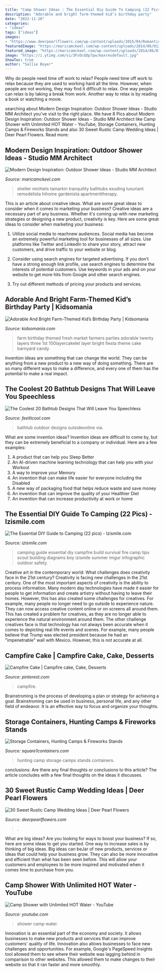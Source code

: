 ```yaml
---
title: "Camp Shower Ideas : The Essential Diy Guide To Camping (22 Pics)"
description: "Adorable and bright farm-themed kid’s birthday party"
date: "2022-11-20"
categories:
- "ideas"
tags: ["ideas"]
images:
- "https://www.deerpearlflowers.com/wp-content/uploads/2015/04/Romantic-Outdoor-Lounge-and-Photo-Spot.jpg"
featuredImage: "https://maricamckeel.com/wp-content/uploads/2014/06/012-Shelter-Island-by-Bart-Michiels.jpg"
featured_image: "https://maricamckeel.com/wp-content/uploads/2014/06/012-Shelter-Island-by-Bart-Michiels.jpg"
image: "https://i.ytimg.com/vi/3FsOcGDp7pw/maxresdefault.jpg"
ShowToc: true
author: "Sallie Boyer"
---
```



Why do people need time off work to relax?
People need time off work to relax because they are used to working hard all the time. However, when people are not working, they may find it difficult to relax. One way people can relax is by taking a break from work. Another way to relax is by reading a book or watching a movie.

	

		
searching about Modern Design Inspiration: Outdoor Shower Ideas - Studio MM Architect you've visit to the right place. We have 8 Pics about Modern Design Inspiration: Outdoor Shower Ideas - Studio MM Architect like Camp Shower with Unlimited HOT Water - YouTube, Storage Containers, Hunting Camps &amp; Fireworks Stands and also 30 Sweet Rustic Camp Wedding Ideas | Deer Pearl Flowers. Read more:
		
    
## Modern Design Inspiration: Outdoor Shower Ideas - Studio MM Architect

<img loading=lazy src="https://maricamckeel.com/wp-content/uploads/2014/06/012-Shelter-Island-by-Bart-Michiels.jpg" onerror="this.onerror=null;this.src='https://tse3.mm.bing.net/th?id=OIP.MmCuTV5W-NH9q5Srkx_zmgHaJP&amp;pid=15.1';" alt="Modern Design Inspiration: Outdoor Shower Ideas - Studio MM Architect">

_Source: maricamckeel.com_

>shelter michiels tamarkin tranquility bathtubs exuding luxuriant remodelista hihome gardenista apartmenttherapy. 

	

This is an article about creative ideas. What are some great ideas to consider when it comes to marketing your business?
Creative ideas are a necessary part of any business. Whether it's coming up with new marketing strategies or designing a new product, creativity is key. Here are some great ideas to consider when marketing your business: 
1. Utilize social media to reachnew audiences. Social media has become an extremely powerful marketing tool for businesses of all sizes. Use platforms like Twitter and LinkedIn to share your story, attract new customers, and drive traffic to your website or blog. 

2. Consider using search engines for targeted advertising. If you don't have a strong enough link profile, use search engines to determine the interests of potential customers. Use keywords in your ads and on your website to get more hits from Google and other search engines. 

3. Try out different methods of pricing your products and services.

    
## Adorable And Bright Farm-Themed Kid’s Birthday Party | Kidsomania

<img loading=lazy src="http://www.kidsomania.com/photos/adorable-and-bright-farm-themed-kids-birthday-party-10.jpg" onerror="this.onerror=null;this.src='https://tse4.mm.bing.net/th?id=OIP.xx8hYfooeTniUGCGKzCv8wHaLH&amp;pid=15.1';" alt="Adorable And Bright Farm-Themed Kid’s Birthday Party | Kidsomania">

_Source: kidsomania.com_

>farm birthday themed fresh market farmers parties adorable twenty layers three 1st 100layercakelet layer bright fiesta theme cake barnyard candy. 

	

Invention ideas are something that can change the world. They can be anything from a new product to a new way of doing something. There are so many different ways to make a difference, and every one of them has the potential to make a real impact.

    
## The Coolest 20 Bathtub Designs That Will Leave You Speechless

<img loading=lazy src="http://feelitcool.com/wp-content/uploads/2016/01/lovely-outdoor-bathtub.jpg" onerror="this.onerror=null;this.src='https://tse4.mm.bing.net/th?id=OIP.Pt7B-VsASvOdGcMG-nZQtAHaMW&amp;pid=15.1';" alt="The Coolest 20 Bathtub Designs That Will Leave You Speechless">

_Source: feelitcool.com_

>bathtub outdoor designs outsideonline via. 

	

What are some invention ideas?
Invention ideas are difficult to come by, but they can be extremely beneficial to a company or individual. Here are a few examples:
1. A product that can help you Sleep Better 
2. An AI-driven machine learning technology that can help you with your Workout 
3. A way to improve your Memory 
4. An invention that can make life easier for everyone including the Disabled 
5. A new way of packaging food that helps reduce waste and save money 
6. An invention that can improve the quality of your Healthier Diet 
7. An invention that can increase productivity at work or home 
    
## The Essential DIY Guide To Camping (22 Pics) - Izismile.com

<img loading=lazy src="http://img.izismile.com/img/img6/20130619/640/the_essential_diy_guide_to_camping_640_high_01.jpg" onerror="this.onerror=null;this.src='https://tse2.mm.bing.net/th?id=OIP.1VkmrEGmX1FrpYfVzM2axwHaNq&amp;pid=15.1';" alt="The Essential DIY Guide to Camping (22 pics) - Izismile.com">

_Source: izismile.com_

>camping guide essential diy campfire build survival fire camp tips scout building diagrams boy izismile summer imgur infographic outdoor safety. 

	

Creative art in the contemporary world: What challenges does creativity face in the 21st century?
Creativity is facing new challenges in the 21st century. One of the most important aspects of creativity is the ability to process information. Many modern day technologies have made it easier for people to get information and create artistry without having to leave their homes. However, this has also created some challenges for creatives. For example, many people no longer need to go outside to experience nature. They can now access creative content online or on screens all around them. This has created a problem for creatives, as they are no longer able to experience the natural environment around them. The other challenge creatives face is that technology has not always been accurate when it comes to depicting real life events and scenes. For example, many people believe that Trump was elected president because he had an "impenetrable" wall with Mexico. However, this is not accurate at all.

    
## Campfire Cake | Campfire Cake, Cake, Desserts

<img loading=lazy src="https://i.pinimg.com/736x/c2/42/89/c24289bc928b753ae017f29a46c7bee1.jpg" onerror="this.onerror=null;this.src='https://tse4.mm.bing.net/th?id=OIP.Ee9YswndGR-sYvqzsEhRlgHaJ3&amp;pid=15.1';" alt="Campfire Cake | Campfire cake, Cake, Desserts">

_Source: pinterest.com_

>campfire. 

	

Brainstroming is the process of developing a plan or strategy for achieving a goal. Brainstroming can be used in business, personal life, and any other field of endeavor. It is an effective way to focus and organize your thoughts.

    
## Storage Containers, Hunting Camps &amp; Fireworks Stands

<img loading=lazy src="https://www.square1containers.com/images/HuntingCamp/TRIPLE_H_015.jpg" onerror="this.onerror=null;this.src='https://tse2.mm.bing.net/th?id=OIP.sGU8m2BOuKppyYbBfTmwzgHaFj&amp;pid=15.1';" alt="Storage Containers, Hunting Camps &amp; Fireworks Stands">

_Source: square1containers.com_

>hunting camp storage camps stands containers. 

	

conclusions: Are there any final thoughts or conclusions to this article?
The article concludes with a few final thoughts on the ideas it discusses.

    
## 30 Sweet Rustic Camp Wedding Ideas | Deer Pearl Flowers

<img loading=lazy src="https://www.deerpearlflowers.com/wp-content/uploads/2015/04/Romantic-Outdoor-Lounge-and-Photo-Spot.jpg" onerror="this.onerror=null;this.src='https://tse2.mm.bing.net/th?id=OIP.nyTkUslLh3e9monX2T-UAgHaLG&amp;pid=15.1';" alt="30 Sweet Rustic Camp Wedding Ideas | Deer Pearl Flowers">

_Source: deerpearlflowers.com_

>. 

	

What are big ideas?
Are you looking for ways to boost your business? If so, here are some ideas to get you started. 
One way to increase sales is by thinking of big ideas. Big ideas can beJar of new products, services or ideas that could help your business grow. They can also be more innovative and efficient than what has been seen before. This will allow your customers and employees to be more inspired and motivated when it comes time to purchase from you.

    
## Camp Shower With Unlimited HOT Water - YouTube

<img loading=lazy src="https://i.ytimg.com/vi/3FsOcGDp7pw/maxresdefault.jpg" onerror="this.onerror=null;this.src='https://tse1.mm.bing.net/th?id=OIP.nEDDzBNVmqKymNgRg2G8zwHaJ4&amp;pid=15.1';" alt="Camp Shower with Unlimited HOT Water - YouTube">

_Source: youtube.com_

>shower camp water. 

	

Innovation is an essential part of the economy and society. It allows businesses to make new products and services that can improve customers' quality of life. Innovation also allows businesses to face new challenges and opportunities. For example, Google's PageSpeed Insights tool allowed them to see where their website was lagging behind in comparison to other websites. This allowed them to make changes to their website so that it ran faster and more smoothly.

